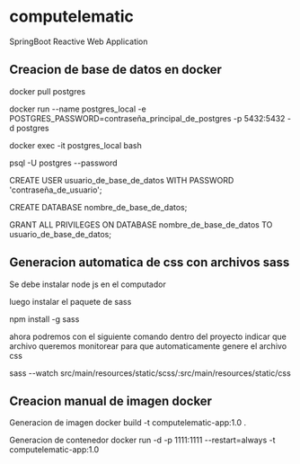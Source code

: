 # computelematic
SpringBoot Reactive Web Application

## Creacion de base de datos en docker

docker pull postgres 

docker run --name postgres_local -e POSTGRES_PASSWORD=contraseña_principal_de_postgres  -p 5432:5432 -d postgres

docker exec -it postgres_local bash

psql -U postgres --password

CREATE USER usuario_de_base_de_datos WITH PASSWORD 'contraseña_de_usuario';

CREATE DATABASE nombre_de_base_de_datos;

GRANT ALL PRIVILEGES ON DATABASE nombre_de_base_de_datos TO usuario_de_base_de_datos;

## Generacion automatica de css con archivos sass

Se debe instalar node js en el computador 

luego instalar el paquete de sass 

npm install -g sass

ahora podremos con el siguiente comando dentro del proyecto indicar 
que archivo queremos monitorear para que automaticamente genere
el archivo css

sass --watch  src/main/resources/static/scss/:src/main/resources/static/css

## Creacion manual de imagen docker

Generacion de imagen
docker build -t computelematic-app:1.0 .

Generacion de contenedor
docker run -d -p 1111:1111 --restart=always -t computelematic-app:1.0


